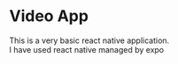 # Video App
This is a very basic react native application. <br>
I have used react native managed by expo <br>
